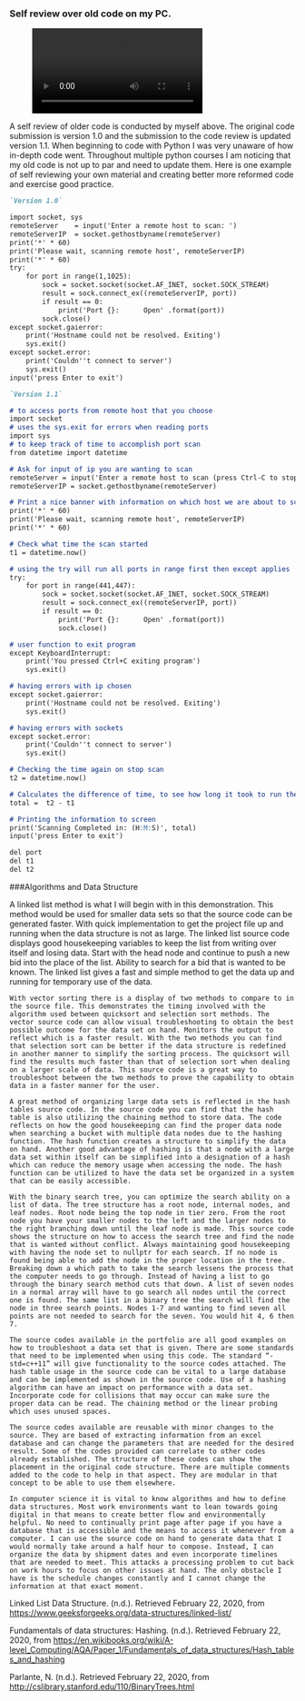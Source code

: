 ### Self review over old code on my PC.

<figure class="video_container">
  <video controls="true" allowfullscreen="true" poster="">
    <source src="https://Eclan.github.io/NewHorizons/Code Review.mp4" type="video/mp4">
  </video>
</figure>

A self review of older code is conducted by myself above. The original code submission is version 1.0 and the submission to the code review is updated version 1.1. When beginning to code with Python I was very unaware of how in-depth code went. Throughout multiple python courses I am noticing that my old code is not up to par and need to update them. Here is one example of self reviewing your own material and creating better more reformed code and exercise good practice.

```markdown
`Version 1.0`

import socket, sys
remoteServer    = input('Enter a remote host to scan: ')
remoteServerIP  = socket.gethostbyname(remoteServer)
print('*' * 60)
print('Please wait, scanning remote host', remoteServerIP)
print('*' * 60)
try: 
    for port in range(1,1025):  
        sock = socket.socket(socket.AF_INET, socket.SOCK_STREAM) 
        result = sock.connect_ex((remoteServerIP, port)) 
        if result == 0: 
            print('Port {}: 	 Open' .format(port)) 
        sock.close() 
except socket.gaierror: 
    print('Hostname could not be resolved. Exiting')
    sys.exit()
except socket.error: 
    print('Couldn''t connect to server')
    sys.exit()
input('press Enter to exit')

```

```markdown
`Version 1.1`

# to access ports from remote host that you choose
import socket 
# uses the sys.exit for errors when reading ports
import sys 
# to keep track of time to accomplish port scan
from datetime import datetime 

# Ask for input of ip you are wanting to scan
remoteServer = input('Enter a remote host to scan (press Ctrl-C to stop): ')
remoteServerIP = socket.gethostbyname(remoteServer)

# Print a nice banner with information on which host we are about to scan
print('*' * 60)
print('Please wait, scanning remote host', remoteServerIP)
print('*' * 60)

# Check what time the scan started
t1 = datetime.now()

# using the try will run all ports in range first then except applies
try: 
    for port in range(441,447):
        sock = socket.socket(socket.AF_INET, socket.SOCK_STREAM) 
        result = sock.connect_ex((remoteServerIP, port))
        if result == 0: 
            print('Port {}: 	 Open' .format(port)) 
            sock.close() 

# user function to exit program
except KeyboardInterrupt: 
    print('You pressed Ctrl+C exiting program')
    sys.exit()

# having errors with ip chosen
except socket.gaierror: 
    print('Hostname could not be resolved. Exiting')
    sys.exit()

# having errors with sockets
except socket.error: 
    print('Couldn''t connect to server')
    sys.exit()

# Checking the time again on stop scan
t2 = datetime.now()

# Calculates the difference of time, to see how long it took to run the script
total =  t2 - t1

# Printing the information to screen
print('Scanning Completed in: (H:M:S)', total)
input('press Enter to exit')

del port
del t1
del t2

```

###Algorithms and Data Structure

  A linked list method is what I will begin with in this demonstration. This method would be used for smaller data sets so that the source code can be generated faster. With quick implementation to get the project file up and running when the data structure is not as large. The linked list source code displays good housekeeping variables to keep the list from writing over itself and losing data. Start with the head node and continue to push a new bid into the place of the list. Ability to search for a bid that is wanted to be known. The linked list gives a fast and simple method to get the data up and running for temporary use of the data. 
  
	With vector sorting there is a display of two methods to compare to in the source file. This demonstrates the timing involved with the algorithm used between quicksort and selection sort methods. The vector source code can allow visual troubleshooting to obtain the best possible outcome for the data set on hand. Monitors the output to reflect which is a faster result. With the two methods you can find that selection sort can be better if the data structure is redefined in another manner to simplify the sorting process. The quicksort will find the results much faster than that of selection sort when dealing on a larger scale of data. This source code is a great way to troubleshoot between the two methods to prove the capability to obtain data in a faster manner for the user. 
	
	A great method of organizing large data sets is reflected in the hash tables source code. In the source code you can find that the hash table is also utilizing the chaining method to store data. The code reflects on how the good housekeeping can find the proper data node when searching a bucket with multiple data nodes due to the hashing function. The hash function creates a structure to simplify the data on hand. Another good advantage of hashing is that a node with a large data set within itself can be simplified into a designation of a hash which can reduce the memory usage when accessing the node. The hash function can be utilized to have the data set be organized in a system that can be easily accessible.
	
	With the binary search tree, you can optimize the search ability on a list of data. The tree structure has a root node, internal nodes, and leaf nodes. Root node being the top node in tier zero. From the root node you have your smaller nodes to the left and the larger nodes to the right branching down until the leaf node is made. This source code shows the structure on how to access the search tree and find the node that is wanted without conflict. Always maintaining good housekeeping with having the node set to nullptr for each search. If no node is found being able to add the node in the proper location in the tree. Breaking down a which path to take the search lessens the process that the computer needs to go through. Instead of having a list to go through the binary search method cuts that down. A list of seven nodes in a normal array will have to go search all nodes until the correct one is found. The same list in a binary tree the search will find the node in three search points. Nodes 1-7 and wanting to find seven all points are not needed to search for the seven. You would hit 4, 6 then 7.
	
	The source codes available in the portfolio are all good examples on how to troubleshoot a data set that is given. There are some standards that need to be implemented when using this code. The standard “-std=c++11” will give functionality to the source codes attached. The hash table usage in the source code can be vital to a large database and can be implemented as shown in the source code. Use of a hashing algorithm can have an impact on performance with a data set. Incorporate code for collisions that may occur can make sure the proper data can be read. The chaining method or the linear probing which uses unused spaces. 
	
	The source codes available are reusable with minor changes to the source. They are based of extracting information from an excel database and can change the parameters that are needed for the desired result. Some of the codes provided can correlate to other codes already established. The structure of these codes can show the placement in the original code structure. There are multiple comments added to the code to help in that aspect. They are modular in that concept to be able to use them elsewhere. 
	
	In computer science it is vital to know algorithms and how to define data structures. Most work environments want to lean towards going digital in that means to create better flow and environmentally helpful. No need to continually print page after page if you have a database that is accessible and the means to access it whenever from a computer. I can use the source code on hand to generate data that I would normally take around a half hour to compose. Instead, I can organize the data by shipment dates and even incorporate timelines that are needed to meet. This attacks a processing problem to cut back on work hours to focus on other issues at hand. The only obstacle I have is the schedule changes constantly and I cannot change the information at that exact moment. 


Linked List Data Structure. (n.d.). Retrieved February 22, 2020, from https://www.geeksforgeeks.org/data-structures/linked-list/

Fundamentals of data structures: Hashing. (n.d.). Retrieved February 22, 2020, from https://en.wikibooks.org/wiki/A-level_Computing/AQA/Paper_1/Fundamentals_of_data_structures/Hash_tables_and_hashing

Parlante, N. (n.d.). Retrieved February 22, 2020, from http://cslibrary.stanford.edu/110/BinaryTrees.html





